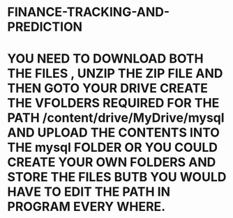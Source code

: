 # FINANCE-TRACKING-AND-PREDICTION
<h1>YOU NEED TO DOWNLOAD BOTH THE FILES , UNZIP THE ZIP  FILE AND THEN GOTO YOUR DRIVE CREATE THE VFOLDERS REQUIRED FOR THE PATH /content/drive/MyDrive/mysql  AND UPLOAD THE CONTENTS INTO THE mysql FOLDER OR YOU COULD CREATE YOUR OWN FOLDERS AND STORE THE FILES BUTB YOU WOULD HAVE TO EDIT THE PATH IN PROGRAM EVERY WHERE. </h1>
